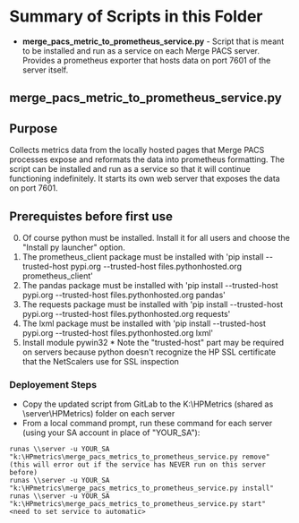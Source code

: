 # Summary of Scripts in this Folder
* **merge_pacs_metric_to_prometheus_service.py** - Script that is meant to be installed and run as a service on each Merge PACS server. Provides a prometheus exporter that hosts data on port 7601 of the server itself.

## merge_pacs_metric_to_prometheus_service.py
## Purpose
Collects metrics data from the locally hosted pages that Merge PACS processes expose and reformats the data into prometheus formatting. The script can be installed and run as a service so that it will continue functioning indefinitely. It starts its own web server that exposes the data on port 7601.

## Prerequistes before first use
0) Of course python must be installed. Install it for all users and choose the "Install py launcher" option.
1) The prometheus_client package must be installed with 'pip install --trusted-host pypi.org --trusted-host files.pythonhosted.org prometheus_client'
2) The pandas package must be installed with 'pip install --trusted-host pypi.org --trusted-host files.pythonhosted.org pandas'
3) The requests package must be installed with 'pip install --trusted-host pypi.org --trusted-host files.pythonhosted.org requests'
4) The lxml package must be installed with 'pip install --trusted-host pypi.org --trusted-host files.pythonhosted.org lxml'
5) Install module pywin32
            * Note the "trusted-host" part may be required on servers because python doesn't recognize the HP SSL certificate that the NetScalers use for SSL inspection

### Deployement Steps
* Copy the updated script from GitLab to the K:\HPMetrics (shared as \\server\HPMetrics) folder on each server
* From a local command prompt, run these command for each server (using your SA account in place of "YOUR_SA"): 
```
runas \\server -u YOUR_SA "k:\HPmetrics\merge_pacs_metrics_to_prometheus_service.py remove" (this will error out if the service has NEVER run on this server before)
runas \\server -u YOUR_SA "k:\HPmetrics\merge_pacs_metrics_to_prometheus_service.py install"
runas \\server -u YOUR_SA "k:\HPmetrics\merge_pacs_metrics_to_prometheus_service.py start"
<need to set service to automatic>
```



